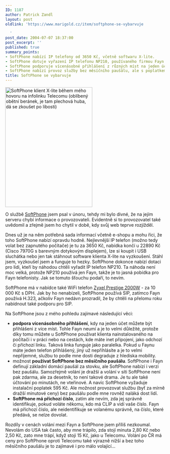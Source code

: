 ```yaml
---
ID: 1187
author: Patrick Zandl
layout: post
oldlink: 'https://www.marigold.cz/item/softphone-se-vybarvuje

  '
post_date: 2004-07-07 18:37:00
post_excerpt: ''
published: true
summary_points:
- SoftPhone nabízí IP telefony od 3650 Kč, včetně softwaru X-lite.
- SoftPhone dotuje vyřazení IP telefonu NP210, používaného firmou Fayn.
- SoftPhone podporuje vícenásobné přihlášení z různých míst na jeden účet.
- SoftPhone nabízí provoz služby bez měsíčního paušálu, ale s poplatkem.
title: SoftPhone se vybarvuje
---
```


<div class="rightbox"><img src="/wp-content/uploads/20040707-softphone.jpg" alt="SoftPhone klient X-lite během mého hovoru na infolinku Telecomu (oblíbený obětní beránek, je tam plechová huba, dá se zkoušet po libosti)" width="275" height="379" /> </div> <p>
O službě <a href="http://www.softphone.cz">SoftPhone</a> jsem psal v únoru, tehdy mi bylo divné, že na jejím serveru chybí informace o provozovateli. Evidentně si to provozovatel také uvědomil a zřejmě jsem ho chytil v době, kdy svůj web teprve rozjížděl. </p>
<p>
Dnes už je na něm potřebná sada informací včetně e-shopu a mohu říci, že toho SoftPhone nabízí opravdu hodně. Nejlevnější IP telefon (možno tedy volat bez zapnutého počítače) je tu za 3650 Kč, nabídka končí u 22890 Kč (Cisco 7970G s barevným dotykovým displejem), lze si koupit i USB sluchátka nebo jen tak stáhnout software klienta X-lite na vyzkoušení. Stáhl jsem, vyzkoušel jsem a funguje to hezky. SoftPhone dokonce nabízí dotaci pro lidi, kteří by náhodou chtěli vyřadit IP telefon NP210. Ta náhoda není moc velká, protože NP210 používá jen Fayn, takže je to jasná pobídka pro Fayn telefonisty. Jak se tomuto šťouchu podaří, to nevím. </p>
<p>
SoftPhone má v nabídce také WiFi telefon <a title="Zyxel Prestige 2000W VoIP Wi-Fi telefon - detail" href="http://www.softphone.cz/?spn=cGFnZT0xNDcmcHJkPTE2">Zyxel Prestige 2000W</a> - za 10 000 Kč s DPH. Jak by ho nenabízeli, SoftPhone používá SIP, zatímco Fayn používá H.323, ačkoliv Fayn nedávn prozradil, že by chtěli na přelomu roku nabídnout také podporu pro SIP.</p>
<p>
Na SoftPhone jsou z mého pohledu zajímavé následující věci: </p>

<ul>
<li><strong>podpora vícenásobného přihlášení</strong>, kdy na jeden účet můžete být přihlášeni z více míst. Tohle Fayn neumí a je to velmi důležité, protože díky tomu můžete u SoftPhone používat klienta nainstalovaného na počítači i v práci nebo na cestách, kde máte inet připojení, jako odchozí či příchozí linku. Taková linka funguje jako paralelka. Pokud u Faynu máte jeden telefon přihlášený, jiný už nepřihlásíte a je to velmi nepříjemné, službu to podle mne dosti degraduje z hlediska mobility. </li>
<li>možnost <strong>používat SoftPhone bez měsíčního paušálu</strong>. SoftPhone i Fayn definují základní domácí paušál za stovku, ale SoftPhone nabízí i verzi bez paušálu. Samozřejmě volání je dražší a volání v síti SoftPhone není pak zdarma, ale za desetník, to není takové drama. Je tu ale také účtování po minutách, ne vteřinové. A navíc SoftPhone vyžaduje instalační poplatek 595 Kč. Ale možnost provozovat službu (byť za mírně dražší minutové ceny) bez paušálu podle mne rovněž naláká dost lidí. </li>
<li><strong>SoftPhone má příchozí číslo</strong>, zatím ale nevím, zda jej správně identifikuje, pokud voláte někomu, kdo má CLIP a vidí vaše číslo. Fayn má příchozí číslo, ale neidentifikuje se volanému správně, na číslo, které předává, se nelze dovolat. </li>
</ul>
<p>
Rozdíly v cenách volání mezi Fayn a SoftPhone jsem příliš nezkoumal. Nevolám do USA tak často, aby mne trápilo, zda stojí minuta 2,80 Kč nebo 2,50 Kč, zato mne trápí, když stojí 15 Kč, jako u Telecomu. Volání po ČR má ceny pro SoftPhone oproti Telecomu také výrazně nižší a bez toho měsíčního paušálu je to zajímavé i pro málo volající... </p>